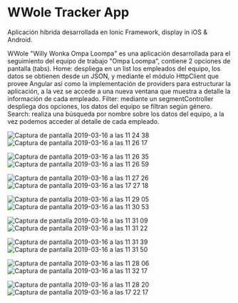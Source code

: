 # WWole Tracker App

Aplicación híbrida desarrollada en Ionic Framework, display in iOS & Android.

 WWole "Willy Wonka Ompa Loompa" es una aplicación desarrollada para el seguimiento del equipo de trabajo "Ompa Loompa", contiene 2 opciones de pantalla (tabs).
 Home: despliega en un list los empleados del equipo, los datos se obtienen desde un JSON, y mediante el módulo HttpClient que provee Angular así como la implementación de providers para estructurar la aplicación, a la vez se accede a una nueva ventana que muestra a detalle la información de cada empleado.
 Filter: mediante un segmentController despliega dos opciones, los datos del equipo se filtran según género.
 Search: realiza una búsqueda por nombre sobre los datos del equipo, a la vez podemos acceder al detalle de cada empleado.
 
 
 
![Captura de pantalla 2019-03-16 a las 11 24 38](https://user-images.githubusercontent.com/10947013/96990440-678af580-1527-11eb-8453-fbb7b31ad03a.png)![Captura de pantalla 2019-03-16 a las 11 26 17](https://user-images.githubusercontent.com/10947013/54477347-25f07f80-4807-11e9-9afb-d5939475d59a.png)

![Captura de pantalla 2019-03-16 a las 11 26 35](https://user-images.githubusercontent.com/10947013/54477368-57694b00-4807-11e9-85f5-d7f1c98e8739.png)![Captura de pantalla 2019-03-16 a las 11 26 59](https://user-images.githubusercontent.com/10947013/54477395-add68980-4807-11e9-8da2-e26ba268dc3e.png)

![Captura de pantalla 2019-03-16 a las 11 27 26](https://user-images.githubusercontent.com/10947013/54477910-e88ef080-480c-11e9-9aa6-54e878b0337a.png)![Captura de pantalla 2019-03-16 a las 17 27 18](https://user-images.githubusercontent.com/10947013/54478305-e9c21c80-4810-11e9-81a2-497a5c8ca857.png)

![Captura de pantalla 2019-03-16 a las 11 29 05](https://user-images.githubusercontent.com/10947013/54477948-48859700-480d-11e9-96c5-2ac14a856f7b.png)![Captura de pantalla 2019-03-16 a las 11 30 53](https://user-images.githubusercontent.com/10947013/54477978-8da9c900-480d-11e9-804a-39c77d472fd7.png)

![Captura de pantalla 2019-03-16 a las 11 31 09](https://user-images.githubusercontent.com/10947013/54478001-c8abfc80-480d-11e9-971c-fa387e5a3a44.png)![Captura de pantalla 2019-03-16 a las 11 31 22](https://user-images.githubusercontent.com/10947013/54478005-e24d4400-480d-11e9-9009-5969d30b85ae.png)

![Captura de pantalla 2019-03-16 a las 11 31 39](https://user-images.githubusercontent.com/10947013/54478011-fa24c800-480d-11e9-9736-520ccb93d678.png)![Captura de pantalla 2019-03-16 a las 11 31 50](https://user-images.githubusercontent.com/10947013/54478131-550aef00-480f-11e9-9055-c2fbb7a8e9c3.png)

![Captura de pantalla 2019-03-16 a las 11 28 06](https://user-images.githubusercontent.com/10947013/54477988-ab772e00-480d-11e9-8268-2ed9c53f8225.png)![Captura de pantalla 2019-03-16 a las 11 32 17](https://user-images.githubusercontent.com/10947013/54478114-2a209b00-480f-11e9-974e-414fea7f9a0a.png)

![Captura de pantalla 2019-03-16 a las 11 28 20](https://user-images.githubusercontent.com/10947013/54478240-38bb8200-4810-11e9-80fa-9c66f1b3abf9.png)![Captura de pantalla 2019-03-16 a las 17 22 17](https://user-images.githubusercontent.com/10947013/54478247-57217d80-4810-11e9-8f40-8d2ccd922547.png)








 
